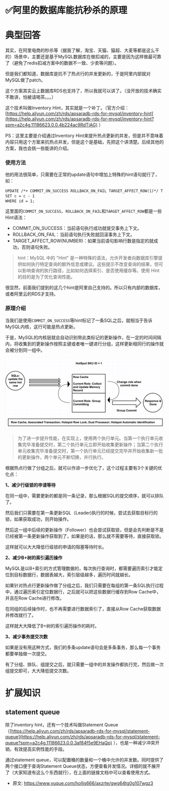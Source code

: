 # ✅阿里的数据库能抗秒杀的原理
<!--page header-->

<a name="Ok5y6"></a>
# 典型回答

其实，在阿里电商的秒杀等（据我了解，淘宝、天猫、猫超、大麦等都是这么干的）场景中，主要还是基于MySQL数据库在做扣减的，主要是因为这样做最可靠了（避免了redis扣减方案中的数据不一致、少卖等问题）。

但是我们都知道，数据库是抗不了热点行的并发更新的，于是阿里内部就对MySQL做了patch。

这个方案其实云上数据库RDS也支持了，所以我就可以讲了。（没开放的技术确实不敢讲，怕被请喝茶。。。）

这个技术叫做Inventory Hint，其实就是一个补丁。（官方介绍：[https://help.aliyun.com/zh/rds/apsaradb-rds-for-mysql/inventory-hint](https://help.aliyun.com/zh/rds/apsaradb-rds-for-mysql/inventory-hint?spm=a2c4g.11186623.0.0.4b224ac9RdTjAG) ）

PS：这里主要是介绍通过Inventory Hint来提升热点更新的并发，但是并不意味着内容只用这个方案来抗热点并发，但是这个是基础，先把这个讲清楚。后续其他的方案，我也会挑一些能讲的介绍。

<a name="fLSjn"></a>
### 使用方法

他的用法很简单，只需要在正常的update语句中增加上特殊的hint语句就行了，如：

```
UPDATE /*+ COMMIT_ON_SUCCESS ROLLBACK_ON_FAIL TARGET_AFFECT_ROW(1)*/ T
SET c = c - 1
WHERE id = 1;
```

这里面的`COMMIT_ON_SUCCESS`、`ROLLBACK_ON_FAIL`和`TARGET_AFFECT_ROW`都是一些Hint语法：

- COMMIT_ON_SUCCESS：当前语句执行成功就提交事务上下文。
- ROLLBACK_ON_FAIL：当前语句执行失败就回滚事务上下文。
- TARGET_AFFECT_ROW(NUMBER)：如果当前语句影响行数是指定的就成功，否则语句失败。

> hint：MySQL 中的 "Hint" 是一种特殊的语法，允许开发者向数据库引擎提供如何执行特定查询的额外信息或建议。这些提示不改变查询的结果，但可以影响查询的执行路径，比如如何选择索引、是否使用缓存等。使用 Hint 的目的是为了优化查询性能。


很显然，前面我们提到的这几个hint是阿里自己支持的。所以只有内部的数据库， 或者阿里云的RDS才支持。

<a name="rQSeO"></a>
### 原理介绍

当我们是使用`COMMIT_ON_SUCCESS`等hint标记了一条SQL之后，就相当于告诉MySQL内核，这行可能是热点更新。

于是，MySQL的内核层就会自动识别带此类标记的更新操作，在一定的时间间隔内，将收集到的更新操作按照主键或者唯一键进行分组，这样更新相同行的操作就会被分到同一组中。

![image.png](./img/uRAFPt5XX9K78sbH/1705316172477-39e212c9-0317-4110-8032-bd18d6002b32-090299.png)

> 为了进一步提升性能，在实现上，使用两个执行单元。当第一个执行单元收集完毕准备提交时，第二个执行单元立即开始收集更新操作；当第二个执行单元收集完毕准备提交时，第一个执行单元已经提交完毕并开始收集新一批的更新操作，两个单元不断切换，并行执行。


根据热点行做了分组之后，就可以作进一步优化了，这个过程主要有3个关键的优化点：

**1、减少行级锁的申请等待**

在同一组中，需要更新的都是同一条记录，那么根据SQL的提交顺序，就可以排队了。

然后我们只需要在第一条更新SQL（Leader)执行的时候，尝试去获取目标行的锁，如果获取成功，则开始操作。

然后这一组中后续的更新操作（Follower）也会尝试获取锁，但是会先判断是不是已经被第一条更新操作获取到了，如果是的话，那么就不需要等待，直接获取锁。

这样就可以大大降低行级锁的申请的阻塞等待时长。

**2、减少B+树的索引遍历操作**

MySQL是以B+索引的方式管理数据的，每次执行查询时，都需要遍历索引才能定位到目标数据行，数据表越大，索引层级越多，遍历时间就越长。

如果针对热点行更新操作做了分组之后，我们只需要在每组的第一条SQL执行过程中，通过遍历索引定位数据行，之后就可以把这些数据行缓存到Row Cache中，并且在Row Cache进行修改。

在同组的后续操作时，也不再需要进行数据索引了，直接从Row Cache获取数据并修改就行了。

这样就大大降低了B+树的索引遍历操作的耗时。

**3、减少事务提交次数**

如果是没有用这种方式，我们的多条update语句会是多条事务，那么每一个事务都要单独做一次提交。

有了分组、排队、组提交之后，就只需要一组中的并发操作都执行完，然后做一次组提交即可，大大降低提交次数。

<a name="GCJpw"></a>
# 扩展知识

<a name="fdRvO"></a>
## statement queue

除了inventory hint，还有一个技术叫做Statement Queue（[https://help.aliyun.com/zh/rds/apsaradb-rds-for-mysql/statement-queue](https://help.aliyun.com/zh/rds/apsaradb-rds-for-mysql/statement-queue?spm=a2c4g.11186623.0.0.3af84f5e9EHaQp) ），也是一种减少冲突开销，有效提高实例性能的手段。

通过statement queue，可以配置桶的数量和一个桶中允许的并发数。同时提供了两个接口便于查询Statement Queue状态，方便查看并发情况。详细的就不展开了（大家知道有这么个东西就行），在上面的链接文档中可以查看使用方式。




<!--page footer-->
- 原文: <https://www.yuque.com/hollis666/axzrte/gwg64tg0g107wgz3>